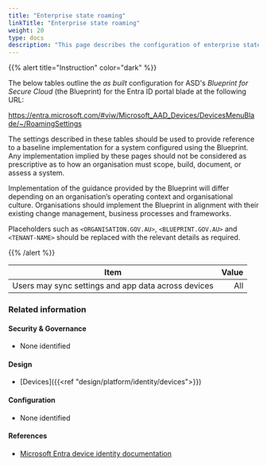 ```yaml
---
title: "Enterprise state roaming"
linkTitle: "Enterprise state roaming"
weight: 20
type: docs
description: "This page describes the configuration of enterprise state roaming within Microsoft Entra ID associated with systems built according to the guidance provided by ASD's Blueprint for Secure Cloud."
---
```


{{% alert title="Instruction" color="dark" %}}
 
The below tables outline the *as built* configuration for ASD's *Blueprint for Secure Cloud* (the Blueprint) for the Entra ID portal blade at the following URL: 

https://entra.microsoft.com/#viw/Microsoft_AAD_Devices/DevicesMenuBlade/~/RoamingSettings
 
The settings described in these tables should be used to provide reference to a baseline implementation for a system configured using the Blueprint. Any implementation implied by these pages should not be considered as prescriptive as to how an organisation must scope, build, document, or assess a system.

Implementation of the guidance provided by the Blueprint will differ depending on an organisation’s operating context and organisational culture. Organisations should implement the Blueprint in alignment with their existing change management, business processes and frameworks.

Placeholders such as `<ORGANISATION.GOV.AU>`, `<BLUEPRINT.GOV.AU>` and `<TENANT-NAME>` should be replaced with the relevant details as required.
 
{{% /alert %}}

| Item                                                | Value |
| --------------------------------------------------- | ----: |
| Users may sync settings and app data across devices |   All |

### Related information

#### Security & Governance

* None identified
  
#### Design

* [Devices]({{<ref "design/platform/identity/devices">}})
  
#### Configuration

* None identified

#### References

* [Microsoft Entra device identity documentation](https://learn.microsoft.com/entra/identity/devices/)